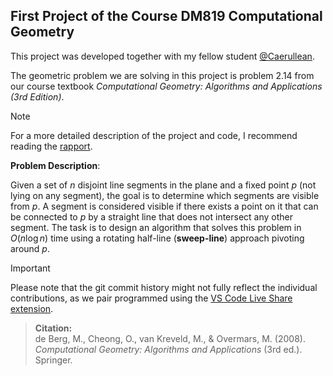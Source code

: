 ## First Project of the Course DM819 Computational Geometry

This project was developed together with my fellow student [@Caerullean](https://github.com/Caerullean).

The geometric problem we are solving in this project is problem 2.14 from our course textbook *Computational Geometry: Algorithms and Applications (3rd Edition)*. 

> [!Note]
> For a more detailed description of the project and code, I recommend reading the [rapport](./DM819__Part_1.pdf).


**Problem Description**:

Given a set of $n$ disjoint line segments in the plane and a fixed point $p$ (not lying on any segment), the goal is to determine which segments are visible from $p$. A segment is considered visible if there exists a point on it that can be connected to $p$ by a straight line that does not intersect any other segment. The task is to design an algorithm that solves this problem in $O(n \log n)$ time using a rotating half-line (**sweep-line**) approach pivoting around $p$.


> [!IMPORTANT]
> Please note that the git commit history might not fully reflect the individual contributions, as we pair programmed using the [VS Code Live Share extension](https://marketplace.visualstudio.com/items/?itemName=MS-vsliveshare.vsliveshare).


> **Citation:**  
> de Berg, M., Cheong, O., van Kreveld, M., & Overmars, M. (2008). *Computational Geometry: Algorithms and Applications* (3rd ed.). Springer.



